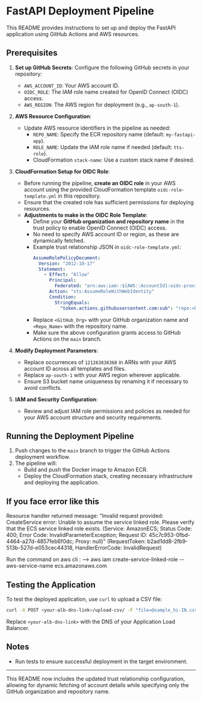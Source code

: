 
# FastAPI Deployment Pipeline

This README provides instructions to set up and deploy the FastAPI application using GitHub Actions and AWS resources.

## Prerequisites

1. **Set up GitHub Secrets**: Configure the following GitHub secrets in your repository:
   - `AWS_ACCOUNT_ID`: Your AWS account ID.
   - `OIDC_ROLE`: The IAM role name created for OpenID Connect (OIDC) access.
   - `AWS_REGION`: The AWS region for deployment (e.g., `ap-south-1`).

2. **AWS Resource Configuration**:
   - Update AWS resource identifiers in the pipeline as needed:
     - `REPO_NAME`: Specify the ECR repository name (default: `my-fastapi-app`).
     - `ROLE_NAME`: Update the IAM role name if needed (default: `tts-role`).
     - CloudFormation `stack-name`: Use a custom stack name if desired.

3. **CloudFormation Setup for OIDC Role**:
   - Before running the pipeline, **create an OIDC role** in your AWS account using the provided CloudFormation template `oidc-role-template.yml` in this repository.
   - Ensure that the created role has sufficient permissions for deploying resources.
   - **Adjustments to make in the OIDC Role Template**:
     - Define your **GitHub organization and repository name** in the trust policy to enable OpenID Connect (OIDC) access.
     - No need to specify AWS account ID or region, as these are dynamically fetched.
     - Example trust relationship JSON in `oidc-role-template.yml`:
       ```yaml
       AssumeRolePolicyDocument:
         Version: "2012-10-17"
         Statement:
           - Effect: "Allow"
             Principal:
               Federated: "arn:aws:iam::${AWS::AccountId}:oidc-provider/token.actions.githubusercontent.com"
             Action: "sts:AssumeRoleWithWebIdentity"
             Condition:
               StringEquals:
                 "token.actions.githubusercontent.com:sub": "repo:<GitHub_Org>/<Repo_Name>:ref:refs/heads/main"
       ```
     - Replace `<GitHub_Org>` with your GitHub organization name and `<Repo_Name>` with the repository name.
     - Make sure the above configuration grants access to GitHub Actions on the `main` branch.

4. **Modify Deployment Parameters**:
   - Replace occurrences of `121263836368` in ARNs with your AWS account ID across all templates and files.
   - Replace `ap-south-1` with your AWS region wherever applicable.
   - Ensure S3 bucket name uniqueness by renaming it if necessary to avoid conflicts.

5. **IAM and Security Configuration**:
   - Review and adjust IAM role permissions and policies as needed for your AWS account structure and security requirements.

## Running the Deployment Pipeline

1. Push changes to the `main` branch to trigger the GitHub Actions deployment workflow.
2. The pipeline will:
   - Build and push the Docker image to Amazon ECR.
   - Deploy the CloudFormation stack, creating necessary infrastructure and deploying the application.

## If you face error like this
Resource handler returned message: "Invalid request provided: CreateService error: Unable to assume the service linked role. Please verify that the ECS service linked role exists. (Service: AmazonECS; Status Code: 400; Error Code: InvalidParameterException; Request ID: 45c7c953-0fbd-4464-a27d-4857feb6f0dc; Proxy: null)" (RequestToken: b2ad1dd8-2fb9-513b-527d-e053cec44318, HandlerErrorCode: InvalidRequest)

Run the command on aws cli : 
--> aws iam create-service-linked-role --aws-service-name ecs.amazonaws.com

## Testing the Application

To test the deployed application, use `curl` to upload a CSV file:

```bash
curl -X POST <your-alb-dns-link>/upload-csv/ -F "file=@sample_hi-IN.csv" -F "source=hi-IN"
```

Replace `<your-alb-dns-link>` with the DNS of your Application Load Balancer.

## Notes

- Run tests to ensure successful deployment in the target environment.

---

This README now includes the updated trust relationship configuration, allowing for dynamic fetching of account details while specifying only the GitHub organization and repository name.
